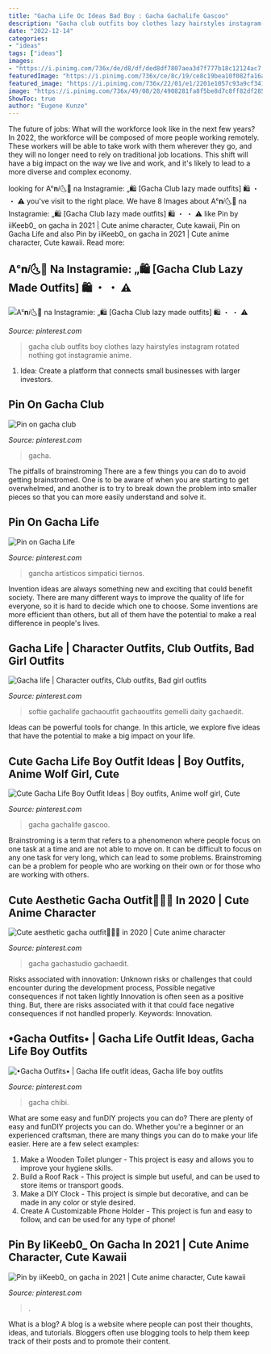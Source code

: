 ```yaml
---
title: "Gacha Life Oc Ideas Bad Boy : Gacha Gachalife Gascoo"
description: "Gacha club outfits boy clothes lazy hairstyles instagram rotated nothing got instagramie anime"
date: "2022-12-14"
categories:
- "ideas"
tags: ["ideas"]
images:
- "https://i.pinimg.com/736x/de/d8/df/ded8df7807aea3d7f777b18c12124ac7.jpg"
featuredImage: "https://i.pinimg.com/736x/ce/8c/19/ce8c19bea10f082fa16adeec8a779c66.jpg"
featured_image: "https://i.pinimg.com/736x/22/01/e1/2201e1057c93a9cf341fe29de77cc209.jpg"
image: "https://i.pinimg.com/736x/49/08/28/4908281fa8f5be8d7c8ff82df285b2c7.jpg"
ShowToc: true
author: "Eugene Kunze"
---
```



The future of jobs: What will the workforce look like in the next few years?
In 2022, the workforce will be composed of more people working remotely. These workers will be able to take work with them wherever they go, and they will no longer need to rely on traditional job locations. This shift will have a big impact on the way we live and work, and it's likely to lead to a more diverse and complex economy.

	

		
looking for Aᶜ𝐧𝑖🌜🌸 na Instagramie: „🛍 [Gacha Club lazy made outfits] 🛍 ・ ・ ⚠️ you've visit to the right place. We have 8 Images about Aᶜ𝐧𝑖🌜🌸 na Instagramie: „🛍 [Gacha Club lazy made outfits] 🛍 ・ ・ ⚠️ like Pin by iiKeeb0_ on gacha in 2021 | Cute anime character, Cute kawaii, Pin on Gacha Life and also Pin by iiKeeb0_ on gacha in 2021 | Cute anime character, Cute kawaii. Read more:
		
    
## Aᶜ𝐧𝑖🌜🌸 Na Instagramie: „🛍 [Gacha Club Lazy Made Outfits] 🛍 ・ ・ ⚠️

<img loading=lazy src="https://i.pinimg.com/736x/f1/91/e6/f191e621f6f99eaba8850ecb9d4efff6.jpg" onerror="this.onerror=null;this.src='https://tse4.mm.bing.net/th?id=OIP.Naggi6GJeHQjOCd8DsQM8AHaHa&amp;pid=15.1';" alt="Aᶜ𝐧𝑖🌜🌸 na Instagramie: „🛍 [Gacha Club lazy made outfits] 🛍 ・ ・ ⚠️">

_Source: pinterest.com_

>gacha club outfits boy clothes lazy hairstyles instagram rotated nothing got instagramie anime. 

	

1. Idea: Create a platform that connects small businesses with larger investors.

    
## Pin On Gacha Club

<img loading=lazy src="https://i.pinimg.com/736x/29/5b/4c/295b4cb00f63e2cb4e5fd7c9a57dc264.jpg" onerror="this.onerror=null;this.src='https://tse2.mm.bing.net/th?id=OIP.zTDmdXCu-8Vrl_c5G31zygHaHa&amp;pid=15.1';" alt="Pin on gacha club">

_Source: pinterest.com_

>gacha. 

	

The pitfalls of brainstroming
There are a few things you can do to avoid getting brainstromed. One is to be aware of when you are starting to get overwhelmed, and another is to try to break down the problem into smaller pieces so that you can more easily understand and solve it.

    
## Pin On Gacha Life

<img loading=lazy src="https://i.pinimg.com/736x/de/d8/df/ded8df7807aea3d7f777b18c12124ac7.jpg" onerror="this.onerror=null;this.src='https://tse3.mm.bing.net/th?id=OIP.bDwjpvIwAhXMRLbqhXLSsQHaJE&amp;pid=15.1';" alt="Pin on Gacha Life">

_Source: pinterest.com_

>gancha artísticos simpatici tiernos. 

	

Invention ideas are always something new and exciting that could benefit society. There are many different ways to improve the quality of life for everyone, so it is hard to decide which one to choose. Some inventions are more efficient than others, but all of them have the potential to make a real difference in people's lives.

    
## Gacha Life | Character Outfits, Club Outfits, Bad Girl Outfits

<img loading=lazy src="https://i.pinimg.com/736x/49/08/28/4908281fa8f5be8d7c8ff82df285b2c7.jpg" onerror="this.onerror=null;this.src='https://tse2.mm.bing.net/th?id=OIP.oIzw43RP1tuIgDtuuAdqNQHaGB&amp;pid=15.1';" alt="Gacha life | Character outfits, Club outfits, Bad girl outfits">

_Source: pinterest.com_

>softie gachalife gachaoutfit gachaoutfits gemelli daity gachaedit. 

	

Ideas can be powerful tools for change. In this article, we explore five ideas that have the potential to make a big impact on your life.

    
## Cute Gacha Life Boy Outfit Ideas | Boy Outfits, Anime Wolf Girl, Cute

<img loading=lazy src="https://i.pinimg.com/736x/ce/8c/19/ce8c19bea10f082fa16adeec8a779c66.jpg" onerror="this.onerror=null;this.src='https://tse2.mm.bing.net/th?id=OIP.W7rJQ5VwezdB75bD1fZ24AHaEi&amp;pid=15.1';" alt="Cute Gacha Life Boy Outfit Ideas | Boy outfits, Anime wolf girl, Cute">

_Source: pinterest.com_

>gacha gachalife gascoo. 

	

Brainstroming is a term that refers to a phenomenon where people focus on one task at a time and are not able to move on. It can be difficult to focus on any one task for very long, which can lead to some problems. Brainstroming can be a problem for people who are working on their own or for those who are working with others.

    
## Cute Aesthetic Gacha Outfit🥴🤚🏻 In 2020 | Cute Anime Character

<img loading=lazy src="https://i.pinimg.com/736x/22/01/e1/2201e1057c93a9cf341fe29de77cc209.jpg" onerror="this.onerror=null;this.src='https://tse2.mm.bing.net/th?id=OIP.VDKX-f2hPzSsEbhtluhKCQHaEK&amp;pid=15.1';" alt="Cute aesthetic gacha outfit🥴🤚🏻 in 2020 | Cute anime character">

_Source: pinterest.com_

>gacha gachastudio gachaedit. 

	

Risks associated with innovation: Unknown risks or challenges that could encounter during the development process, Possible negative consequences if not taken lightly
Innovation is often seen as a positive thing. But, there are risks associated with it that could face negative consequences if not handled properly. Keywords: Innovation.

    
## •Gacha Outfits• | Gacha Life Outfit Ideas, Gacha Life Boy Outfits

<img loading=lazy src="https://i.pinimg.com/736x/eb/38/f0/eb38f094b5173a7f4bd978382f8a347d.jpg" onerror="this.onerror=null;this.src='https://tse4.mm.bing.net/th?id=OIP.UWUbYVaD_B_HBltB6l1WLgHaGz&amp;pid=15.1';" alt="•Gacha Outfits• | Gacha life outfit ideas, Gacha life boy outfits">

_Source: pinterest.com_

>gacha chibi. 

	

What are some easy and funDIY projects you can do?
There are plenty of easy and funDIY projects you can do. Whether you're a beginner or an experienced craftsman, there are many things you can do to make your life easier. Here are a few select examples: 
1. Make a Wooden Toilet plunger - This project is easy and allows you to improve your hygiene skills. 
2. Build a Roof Rack - This project is simple but useful, and can be used to store items or transport goods. 
3. Make a DIY Clock - This project is simple but decorative, and can be made in any color or style desired. 
4. Create A Customizable Phone Holder - This project is fun and easy to follow, and can be used for any type of phone!

    
## Pin By IiKeeb0_ On Gacha In 2021 | Cute Anime Character, Cute Kawaii

<img loading=lazy src="https://i.pinimg.com/736x/23/5e/b3/235eb337a8bb8f4ce7c4b56e1d58fcfb.jpg" onerror="this.onerror=null;this.src='https://tse4.mm.bing.net/th?id=OIP.MTxbYFqhhv9MlqvCdpLOHQHaIj&amp;pid=15.1';" alt="Pin by iiKeeb0_ on gacha in 2021 | Cute anime character, Cute kawaii">

_Source: pinterest.com_

>. 

	

What is a blog?
A blog is a website where people can post their thoughts, ideas, and tutorials. Bloggers often use blogging tools to help them keep track of their posts and to promote their content.

